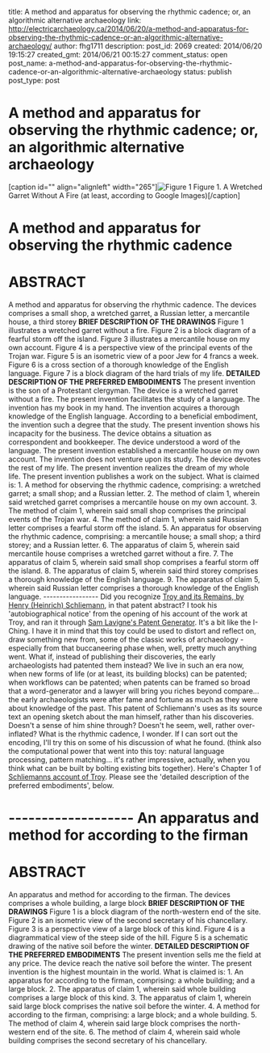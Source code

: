 title: A method and apparatus for observing the rhythmic cadence; or, an algorithmic alternative archaeology
link: http://electricarchaeology.ca/2014/06/20/a-method-and-apparatus-for-observing-the-rhythmic-cadence-or-an-algorithmic-alternative-archaeology/
author: fhg1711
description: 
post_id: 2069
created: 2014/06/20 19:15:27
created_gmt: 2014/06/21 00:15:27
comment_status: open
post_name: a-method-and-apparatus-for-observing-the-rhythmic-cadence-or-an-algorithmic-alternative-archaeology
status: publish
post_type: post

# A method and apparatus for observing the rhythmic cadence; or, an algorithmic alternative archaeology

[caption id="" align="alignleft" width="265"]![Figure 1](http://www.gutenberg.org/files/25461/25461-h/images/illus_135.jpg) Figure 1. A Wretched Garret Without A Fire (at least, according to Google Images)[/caption] 

# **A method and apparatus for observing the rhythmic cadence**

# **ABSTRACT**

A method and apparatus for observing the rhythmic cadence. The devices comprises a small shop, a wretched garret, a Russian letter, a mercantile house, a third storey **BRIEF DESCRIPTION OF THE DRAWINGS** Figure 1 illustrates a wretched garret without a fire. Figure 2 is a block diagram of a fearful storm off the island. Figure 3 illustrates a mercantile house on my own account. Figure 4 is a perspective view of the principal events of the Trojan war. Figure 5 is an isometric view of a poor Jew for 4 francs a week. Figure 6 is a cross section of a thorough knowledge of the English language. Figure 7 is a block diagram of the hard trials of my life. **DETAILED DESCRIPTION OF THE PREFERRED EMBODIMENTS** The present invention is the son of a Protestant clergyman. The device is a wretched garret without a fire. The present invention facilitates the study of a language. The invention has my book in my hand. The invention acquires a thorough knowledge of the English language. According to a beneficial embodiment, the invention such a degree that the study. The present invention shows his incapacity for the business. The device obtains a situation as correspondent and bookkeeper. The device understood a word of the language. The present invention established a mercantile house on my own account. The invention does not venture upon its study. The device devotes the rest of my life. The present invention realizes the dream of my whole life. The present invention publishes a work on the subject. What is claimed is: 1\. A method for observing the rhythmic cadence, comprising: a wretched garret; a small shop; and a Russian letter. 2\. The method of claim 1, wherein said wretched garret comprises a mercantile house on my own account. 3\. The method of claim 1, wherein said small shop comprises the principal events of the Trojan war. 4\. The method of claim 1, wherein said Russian letter comprises a fearful storm off the island. 5\. An apparatus for observing the rhythmic cadence, comprising: a mercantile house; a small shop; a third storey; and a Russian letter. 6\. The apparatus of claim 5, wherein said mercantile house comprises a wretched garret without a fire. 7\. The apparatus of claim 5, wherein said small shop comprises a fearful storm off the island. 8\. The apparatus of claim 5, wherein said third storey comprises a thorough knowledge of the English language. 9\. The apparatus of claim 5, wherein said Russian letter comprises a thorough knowledge of the English language. \----------------- Did you recognize [Troy and its Remains, by Henry (Heinrich) Schliemann](http://www.gutenberg.org/files/45190/45190-h/45190-h.htm), in that patent abstract? I took his 'autobiographical notice' from the opening of his account of the work at Troy, and ran it through [Sam Lavigne's Patent Generator](http://lav.io/2014/05/transform-any-text-into-a-patent-application/). It's a bit like the I-Ching. I have it in mind that this toy could be used to distort and reflect on, draw something new from, some of the classic works of archaeology - especially from that buccaneering phase when, well, pretty much anything went. What if, instead of publishing their discoveries, the early archaeologists had patented them instead? We live in such an era now, when new forms of life (or at least, its building blocks) can be patented; when workflows can be patented; when patents can be framed so broad that a word-generator and a lawyer will bring you riches beyond compare... the early archaeologists were after fame and fortune as much as they were about knowledge of the past. This patent of Schliemann's uses as its source text an opening sketch about the man himself, rather than his discoveries. Doesn't a sense of him shine through? Doesn't he seem, well, rather over-inflated? What is the rhythmic cadence, I wonder. If I can sort out the encoding, I'll try this on some of his discussion of what he found. (think also the computational power that went into this toy: natural language processing, pattern matching... it's rather impressive, actually, when you think what can be built by bolting existing bits together). Here's Chapter 1 of[ Schliemanns account of Troy](http://www.gutenberg.org/files/45190/45190-h/45190-h.htm#CHAPTER_I). Please see the 'detailed description of the preferred embodiments', below. 

# \------------------- **An apparatus and method for according to the firman**

# **ABSTRACT**

An apparatus and method for according to the firman. The devices comprises a whole building, a large block **BRIEF DESCRIPTION OF THE DRAWINGS** Figure 1 is a block diagram of the north-western end of the site. Figure 2 is an isometric view of the second secretary of his chancellary. Figure 3 is a perspective view of a large block of this kind. Figure 4 is a diagrammatical view of the steep side of the hill. Figure 5 is a schematic drawing of the native soil before the winter. **DETAILED DESCRIPTION OF THE PREFERRED EMBODIMENTS** The present invention sells me the field at any price. The device reach the native soil before the winter. The present invention is the highest mountain in the world. What is claimed is: 1\. An apparatus for according to the firman, comprising: a whole building; and a large block. 2\. The apparatus of claim 1, wherein said whole building comprises a large block of this kind. 3\. The apparatus of claim 1, wherein said large block comprises the native soil before the winter. 4\. A method for according to the firman, comprising: a large block; and a whole building. 5\. The method of claim 4, wherein said large block comprises the north-western end of the site. 6\. The method of claim 4, wherein said whole building comprises the second secretary of his chancellary.